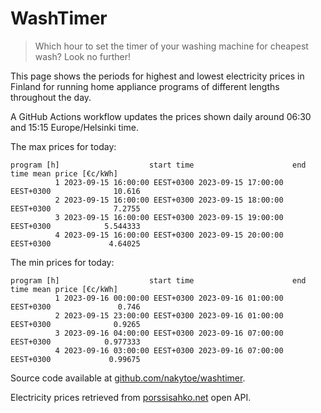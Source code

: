 
# WashTimer

> Which hour to set the timer of your washing machine for cheapest wash? Look no further!

This page shows the periods for highest and lowest electricity prices in Finland 
for running home appliance programs of different lengths throughout the day. 

A GitHub Actions workflow updates the prices shown daily around 06:30 and 15:15 Europe/Helsinki time.

The max prices for today:

	program [h]                    start time                      end time mean price [€c/kWh]
	          1 2023-09-15 16:00:00 EEST+0300 2023-09-15 17:00:00 EEST+0300              10.616
	          2 2023-09-15 16:00:00 EEST+0300 2023-09-15 18:00:00 EEST+0300              7.2755
	          3 2023-09-15 16:00:00 EEST+0300 2023-09-15 19:00:00 EEST+0300            5.544333
	          4 2023-09-15 16:00:00 EEST+0300 2023-09-15 20:00:00 EEST+0300             4.64025

The min prices for today:

	program [h]                    start time                      end time mean price [€c/kWh]
	          1 2023-09-16 00:00:00 EEST+0300 2023-09-16 01:00:00 EEST+0300               0.746
	          2 2023-09-15 23:00:00 EEST+0300 2023-09-16 01:00:00 EEST+0300              0.9265
	          3 2023-09-16 04:00:00 EEST+0300 2023-09-16 07:00:00 EEST+0300            0.977333
	          4 2023-09-16 03:00:00 EEST+0300 2023-09-16 07:00:00 EEST+0300             0.99675


Source code available at [github.com/nakytoe/washtimer](https://github.com/nakytoe/washtimer).

Electricity prices retrieved from [porssisahko.net](https://porssisahko.net/api) open API.
